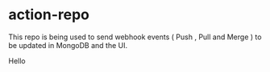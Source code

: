 # action-repo
This repo is being used to send webhook events ( Push , Pull and Merge ) to be updated in MongoDB and the UI. 


Hello
